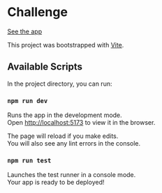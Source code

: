# Challenge

[See the app](https://github.com/arabelaerc/portfolio-app/)

This project was bootstrapped with [Vite](https://vitejs.dev/).

## Available Scripts

In the project directory, you can run:

### `npm run dev`

Runs the app in the development mode.<br />
Open [http://localhost:5173](http://localhost:5173) to view it in the browser.

The page will reload if you make edits.<br />
You will also see any lint errors in the console.

### `npm run test`

Launches the test runner in a console mode.<br />
Your app is ready to be deployed!
